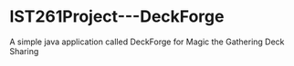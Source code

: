 # IST261Project---DeckForge
A simple java application called DeckForge for Magic the Gathering Deck Sharing
